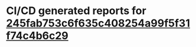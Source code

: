 # CI/CD generated reports for [245fab753c6f635c408254a99f5f31f74c4b6c29](https://github.com/hydephp/develop/commit/245fab753c6f635c408254a99f5f31f74c4b6c29)
